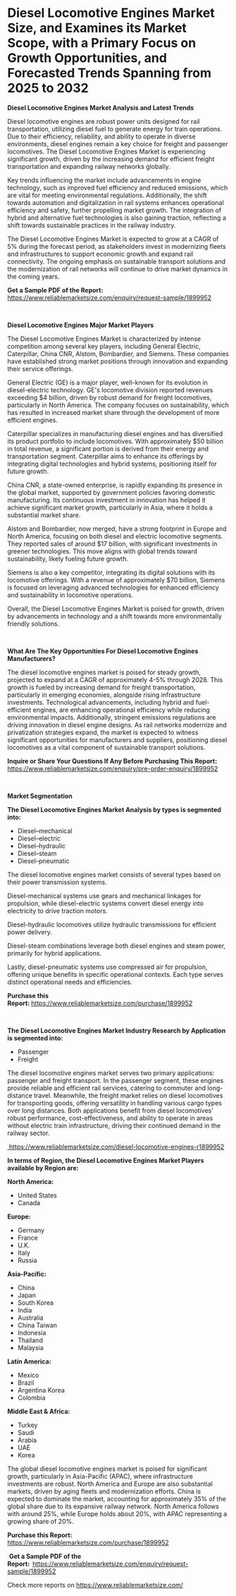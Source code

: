 <p><h1>Diesel Locomotive Engines Market Size, and Examines its Market Scope, with a Primary Focus on Growth Opportunities, and Forecasted Trends Spanning from 2025 to 2032</h1></p><p><strong>Diesel Locomotive Engines Market Analysis and Latest Trends</strong></p>
<p><p>Diesel locomotive engines are robust power units designed for rail transportation, utilizing diesel fuel to generate energy for train operations. Due to their efficiency, reliability, and ability to operate in diverse environments, diesel engines remain a key choice for freight and passenger locomotives. The Diesel Locomotive Engines Market is experiencing significant growth, driven by the increasing demand for efficient freight transportation and expanding railway networks globally. </p><p>Key trends influencing the market include advancements in engine technology, such as improved fuel efficiency and reduced emissions, which are vital for meeting environmental regulations. Additionally, the shift towards automation and digitalization in rail systems enhances operational efficiency and safety, further propelling market growth. The integration of hybrid and alternative fuel technologies is also gaining traction, reflecting a shift towards sustainable practices in the railway industry. </p><p>The Diesel Locomotive Engines Market is expected to grow at a CAGR of 5% during the forecast period, as stakeholders invest in modernizing fleets and infrastructures to support economic growth and expand rail connectivity. The ongoing emphasis on sustainable transport solutions and the modernization of rail networks will continue to drive market dynamics in the coming years.</p></p>
<p><strong>Get a Sample PDF of the Report:&nbsp;</strong> <a href="https://www.reliablemarketsize.com/enquiry/request-sample/1899952?utm_campaign=2477&utm_medium=2&utm_source=Github&utm_content=ia&utm_term=23022025&utm_id=diesel-locomotive-engines">https://www.reliablemarketsize.com/enquiry/request-sample/1899952</a></p>
<p>&nbsp;</p>
<p><strong>Diesel Locomotive Engines Major Market Players</strong></p>
<p><p>The Diesel Locomotive Engines Market is characterized by intense competition among several key players, including General Electric, Caterpillar, China CNR, Alstom, Bombardier, and Siemens. These companies have established strong market positions through innovation and expanding their service offerings.</p><p>General Electric (GE) is a major player, well-known for its evolution in diesel-electric technology. GE's locomotive division reported revenues exceeding $4 billion, driven by robust demand for freight locomotives, particularly in North America. The company focuses on sustainability, which has resulted in increased market share through the development of more efficient engines.</p><p>Caterpillar specializes in manufacturing diesel engines and has diversified its product portfolio to include locomotives. With approximately $50 billion in total revenue, a significant portion is derived from their energy and transportation segment. Caterpillar aims to enhance its offerings by integrating digital technologies and hybrid systems, positioning itself for future growth.</p><p>China CNR, a state-owned enterprise, is rapidly expanding its presence in the global market, supported by government policies favoring domestic manufacturing. Its continuous investment in innovation has helped it achieve significant market growth, particularly in Asia, where it holds a substantial market share.</p><p>Alstom and Bombardier, now merged, have a strong footprint in Europe and North America, focusing on both diesel and electric locomotive segments. They reported sales of around $17 billion, with significant investments in greener technologies. This move aligns with global trends toward sustainability, likely fueling future growth.</p><p>Siemens is also a key competitor, integrating its digital solutions with its locomotive offerings. With a revenue of approximately $70 billion, Siemens is focused on leveraging advanced technologies for enhanced efficiency and sustainability in locomotive operations.</p><p>Overall, the Diesel Locomotive Engines Market is poised for growth, driven by advancements in technology and a shift towards more environmentally friendly solutions.</p></p>
<p>&nbsp;</p>
<p><strong>What Are The Key Opportunities For Diesel Locomotive Engines Manufacturers?</strong></p>
<p><p>The diesel locomotive engines market is poised for steady growth, projected to expand at a CAGR of approximately 4-5% through 2028. This growth is fueled by increasing demand for freight transportation, particularly in emerging economies, alongside rising infrastructure investments. Technological advancements, including hybrid and fuel-efficient engines, are enhancing operational efficiency while reducing environmental impacts. Additionally, stringent emissions regulations are driving innovation in diesel engine designs. As rail networks modernize and privatization strategies expand, the market is expected to witness significant opportunities for manufacturers and suppliers, positioning diesel locomotives as a vital component of sustainable transport solutions.</p></p>
<p><strong>Inquire or Share Your Questions If Any Before Purchasing This Report:</strong> <a href="https://www.reliablemarketsize.com/enquiry/pre-order-enquiry/1899952?utm_campaign=2477&utm_medium=2&utm_source=Github&utm_content=ia&utm_term=23022025&utm_id=diesel-locomotive-engines">https://www.reliablemarketsize.com/enquiry/pre-order-enquiry/1899952</a></p>
<p>&nbsp;</p>
<p><strong>Market Segmentation</strong></p>
<p><strong>The Diesel Locomotive Engines Market Analysis by types is segmented into:</strong></p>
<p><ul><li>Diesel–mechanical</li><li>Diesel–electric</li><li>Diesel–hydraulic</li><li>Diesel–steam</li><li>Diesel–pneumatic</li></ul></p>
<p><p>The diesel locomotive engines market consists of several types based on their power transmission systems. </p><p>Diesel-mechanical systems use gears and mechanical linkages for propulsion, while diesel-electric systems convert diesel energy into electricity to drive traction motors. </p><p>Diesel-hydraulic locomotives utilize hydraulic transmissions for efficient power delivery. </p><p>Diesel-steam combinations leverage both diesel engines and steam power, primarily for hybrid applications. </p><p>Lastly, diesel-pneumatic systems use compressed air for propulsion, offering unique benefits in specific operational contexts. Each type serves distinct operational needs and efficiencies.</p></p>
<p><strong>Purchase this Report:&nbsp;</strong><a href="https://www.reliablemarketsize.com/purchase/1899952?utm_campaign=2477&utm_medium=2&utm_source=Github&utm_content=ia&utm_term=23022025&utm_id=diesel-locomotive-engines">https://www.reliablemarketsize.com/purchase/1899952</a></p>
<p>&nbsp;</p>
<p><strong>The Diesel Locomotive Engines Market Industry Research by Application is segmented into:</strong></p>
<p><ul><li>Passenger</li><li>Freight</li></ul></p>
<p><p>The diesel locomotive engines market serves two primary applications: passenger and freight transport. In the passenger segment, these engines provide reliable and efficient rail services, catering to commuter and long-distance travel. Meanwhile, the freight market relies on diesel locomotives for transporting goods, offering versatility in handling various cargo types over long distances. Both applications benefit from diesel locomotives' robust performance, cost-effectiveness, and ability to operate in areas without electric train infrastructure, driving their continued demand in the railway sector.</p></p>
<p><a href="https://www.reliablemarketsize.com/diesel-locomotive-engines-r1899952?utm_campaign=2477&utm_medium=2&utm_source=Github&utm_content=ia&utm_term=23022025&utm_id=diesel-locomotive-engines">&nbsp;https://www.reliablemarketsize.com/diesel-locomotive-engines-r1899952</a></p>
<p><strong>In terms of Region, the Diesel Locomotive Engines Market Players available by Region are:</strong></p>
<p>
    <p> <strong> North America: </strong>
        <ul>
            <li>United States</li>
            <li>Canada</li>
        </ul>
        </p> 
    <p> <strong> Europe: </strong>
        <ul>
            <li>Germany</li>
            <li>France</li>
            <li>U.K.</li>
            <li>Italy</li>
            <li>Russia</li>
        </ul>
        </p> 
    <p> <strong> Asia-Pacific: </strong>
        <ul>
            <li>China</li>
            <li>Japan</li>
            <li>South Korea</li>
            <li>India</li>
            <li>Australia</li>
            <li>China Taiwan</li>
            <li>Indonesia</li>
            <li>Thailand</li>
            <li>Malaysia</li>
        </ul>
        </p> 
    <p> <strong> Latin America: </strong>
        <ul>
            <li>Mexico</li>
            <li>Brazil</li>
            <li>Argentina Korea</li>
            <li>Colombia</li>
        </ul>
        </p> 
    <p> <strong> Middle East & Africa: </strong>
        <ul>
            <li>Turkey</li>
            <li>Saudi</li>
            <li>Arabia</li>
            <li>UAE</li>
            <li>Korea</li>
        </ul>
    </p>
    </p>
<p><p>The global diesel locomotive engines market is poised for significant growth, particularly in Asia-Pacific (APAC), where infrastructure investments are robust. North America and Europe are also substantial markets, driven by aging fleets and modernization efforts. China is expected to dominate the market, accounting for approximately 35% of the global share due to its expansive railway network. North America follows with around 25%, while Europe holds about 20%, with APAC representing a growing share of 20%.</p></p>
<p><strong>Purchase this Report: </strong><a href="https://www.reliablemarketsize.com/purchase/1899952?utm_campaign=2477&utm_medium=2&utm_source=Github&utm_content=ia&utm_term=23022025&utm_id=diesel-locomotive-engines">https://www.reliablemarketsize.com/purchase/1899952</a></p>
<p>&nbsp;<strong>Get a Sample PDF of the Report:&nbsp;&nbsp;</strong><a href="https://www.reliablemarketsize.com/enquiry/request-sample/1899952?utm_campaign=2477&utm_medium=2&utm_source=Github&utm_content=ia&utm_term=23022025&utm_id=diesel-locomotive-engines">https://www.reliablemarketsize.com/enquiry/request-sample/1899952</a></p>
<p><strong></strong></p>
<p>Check more reports on <a href="https://www.reliablemarketsize.com/?utm_campaign=2477&utm_medium=2&utm_source=Github&utm_content=ia&utm_term=23022025&utm_id=diesel-locomotive-engines">https://www.reliablemarketsize.com/</a></p>